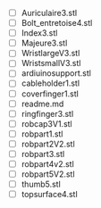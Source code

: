   - [ ] Auriculaire3.stl
  - [ ] Bolt_entretoise4.stl
  - [ ] Index3.stl
  - [ ] Majeure3.stl
  - [ ] WristlargeV3.stl
  - [ ] WristsmallV3.stl
  - [ ] ardiuinosupport.stl
  - [ ] cableholder1.stl
  - [ ] coverfinger1.stl
  - [ ] readme.md
  - [ ] ringfinger3.stl
  - [ ] robcap3V1.stl
  - [ ] robpart1.stl
  - [ ] robpart2V2.stl
  - [ ] robpart3.stl
  - [ ] robpart4v2.stl
  - [ ] robpart5V2.stl
  - [ ] thumb5.stl
  - [ ] topsurface4.stl
